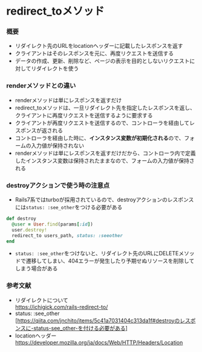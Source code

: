 # redirect_toメソッド

### 概要

- リダイレクト先のURLをlocationヘッダーに記載したレスポンスを返す
- クライアントはそのレスポンスを元に、再度リクエストを送信する
- データの作成、更新、削除など、ページの表示を目的としないリクエストに対してリダイレクトを使う

### renderメソッドとの違い

- renderメソッドは単にレスポンスを返すだけ
- redirect_toメソッドは、一旦リダイレクト先を指定したレスポンスを返し、クライアントに再度リクエストを送信するように要求する
- クライアントが再度リクエストを送信するので、コントローラを経由してレスポンスが返される
- コントローラを経由した時に、**インスタンス変数が初期化される**ので、フォームの入力値が保持されない
- renderメソッドは単にレスポンスを返すだけだから、コントローラ内で定義したインスタンス変数は保持されたままなので、フォームの入力値が保持される

### destroyアクションで使う時の注意点

- Rails7系ではturboが採用されているので、destroyアクションのレスポンスには`status: :see_other`をつける必要がある

```ruby
def destroy
  @user = User.find(params[:id])
  user.destroy!
  redirect_to users_path, status: :seeother
end
```

- `status: :see_other`をつけないと、リダイレクト先のURLにDELETEメソッドで遷移してしまい、404エラーが発生したり予期せぬリソースを削除してしまう場合がある

### 参考文献

- リダイレクトについて<br/>
https://ichigick.com/rails-redirect-to/
- status: :see_other<br/>
[https://qiita.com/jnchito/items/5c41a7031404c313da1f#destroyのレスポンスに-status-see_other-を付ける必要がある]
- locationヘッダー<br/>
https://developer.mozilla.org/ja/docs/Web/HTTP/Headers/Location

